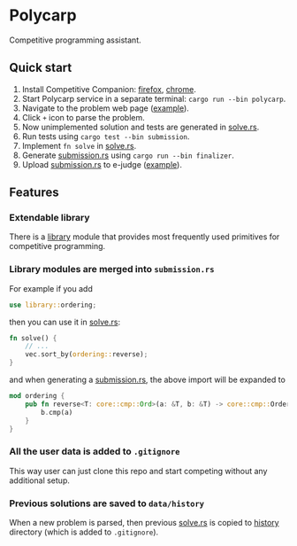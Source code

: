 # Polycarp

Competitive programming assistant.

## Quick start

1. Install Competitive Companion: [firefox][companion-ff], [chrome][companion-chrome].
2. Start Polycarp service in a separate terminal: `cargo run --bin polycarp`.
3. Navigate to the problem web page ([example][example-problem]).
4. Click `+` icon to parse the problem.
5. Now unimplemented solution and tests are generated in [solve.rs][solve.rs].
6. Run tests using `cargo test --bin submission`.
7. Implement `fn solve` in [solve.rs][solve.rs].
8. Generate [submission.rs][submission.rs] using `cargo run --bin finalizer`.
9. Upload [submission.rs][submission.rs] to e-judge ([example][example-problem-submission]).

## Features

### Extendable library

There is a [library][library] module that provides most frequently used primitives for competitive programming.

### Library modules are merged into `submission.rs`

For example if you add

```rust
use library::ordering;
```

then you can use it in [solve.rs][solve.rs]:

```rust
fn solve() {
    // ...
    vec.sort_by(ordering::reverse);
}
```

and when generating a [submission.rs][submission.rs], the above import will be expanded to

```rust
mod ordering {
    pub fn reverse<T: core::cmp::Ord>(a: &T, b: &T) -> core::cmp::Ordering {
        b.cmp(a)
    }
}
```

### All the user data is added to `.gitignore`

This way user can just clone this repo and start competing without any additional setup.

### Previous solutions are saved to `data/history`

When a new problem is parsed, then previous [solve.rs][solve.rs] is copied to [history][history] directory (which is
added to `.gitignore`).

[companion-ff]: https://addons.mozilla.org/ru/firefox/addon/competitive-companion/
[companion-chrome]: https://chrome.google.com/webstore/detail/competitive-companion/cjnmckjndlpiamhfimnnjmnckgghkjbl
[history]: data/history
[example-problem]: https://codeforces.com/problemset/problem/1003/A?locale=en
[example-problem-submission]: https://codeforces.com/contest/1003/submission/109911833?locale=en
[library]: library/src
[solve.rs]: submission/src/solve.rs
[submission.rs]: submission/src/submission.rs
